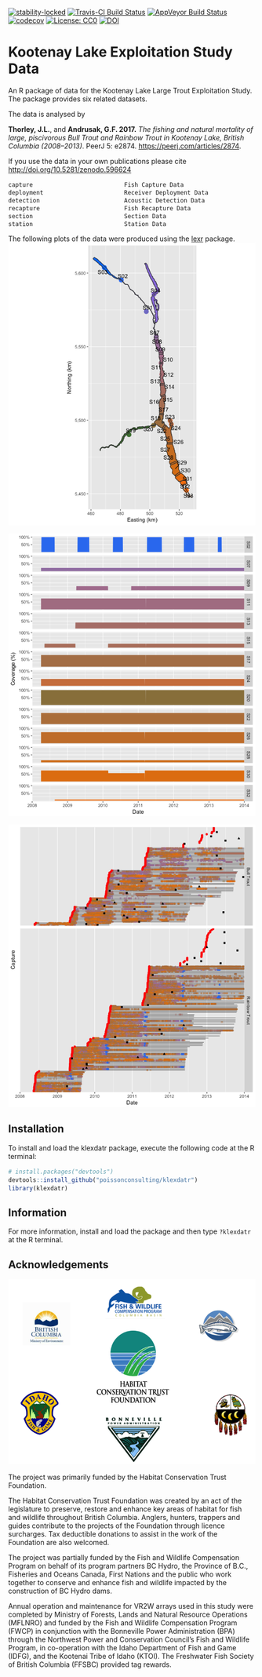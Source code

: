 
<!-- README.md is generated from README.Rmd. Please edit that file -->
[![stability-locked](https://img.shields.io/badge/stability-locked-blue.svg)](https://github.com/joethorley/stability-badges#locked) [![Travis-CI Build Status](https://travis-ci.org/poissonconsulting/klexdatr.svg?branch=master)](https://travis-ci.org/poissonconsulting/klexdatr) [![AppVeyor Build Status](https://ci.appveyor.com/api/projects/status/github/poissonconsulting/klexdatr?branch=master&svg=true)](https://ci.appveyor.com/project/poissonconsulting/klexdatr) [![codecov](https://codecov.io/gh/poissonconsulting/klexdatr/branch/master/graph/badge.svg)](https://codecov.io/gh/poissonconsulting/klexdatr) [![License: CC0](https://img.shields.io/badge/License-CC0-green.svg)](https://creativecommons.org/publicdomain/zero/1.0/legalcode) [![DOI](https://zenodo.org/badge/DOI/10.5281/zenodo.596624.svg)](https://doi.org/10.5281/zenodo.596624)

Kootenay Lake Exploitation Study Data
=====================================

An R package of data for the Kootenay Lake Large Trout Exploitation Study. The package provides six related datasets.

The data is analysed by

**Thorley, J.L.**, and **Andrusak, G.F. 2017.** *The fishing and natural mortality of large, piscivorous Bull Trout and Rainbow Trout in Kootenay Lake, British Columbia (2008–2013)*. PeerJ 5: e2874. <https://peerj.com/articles/2874>.

If you use the data in your own publications please cite <http://doi.org/10.5281/zenodo.596624>

    capture                          Fish Capture Data
    deployment                       Receiver Deployment Data
    detection                        Acoustic Detection Data
    recapture                        Fish Recapture Data
    section                          Section Data
    station                          Station Data

The following plots of the data were produced using the [lexr](https://github.com/poissonconsulting/lexr) package. ![Kootenay Lake by color-coded section.](tools/README-unnamed-chunk-3-1.png)

![Receiver coverage by color-coded section and date.](tools/README-unnamed-chunk-4-1.png)

![Detections by fish, species, date and color-coded section. Captures are indicate by a red circle, released recaptures by a black triangle and harvested recaptures by a black square.](tools/README-unnamed-chunk-5-1.png)

Installation
------------

To install and load the klexdatr package, execute the following code at the R terminal:

``` r
# install.packages("devtools")
devtools::install_github("poissonconsulting/klexdatr")
library(klexdatr)
```

Information
-----------

For more information, install and load the package and then type `?klexdatr` at the R terminal.

Acknowledgements
----------------

![](tools/README-logos.png)

The project was primarily funded by the Habitat Conservation Trust Foundation.

The Habitat Conservation Trust Foundation was created by an act of the legislature to preserve, restore and enhance key areas of habitat for fish and wildlife throughout British Columbia. Anglers, hunters, trappers and guides contribute to the projects of the Foundation through licence surcharges. Tax deductible donations to assist in the work of the Foundation are also welcomed.

The project was partially funded by the Fish and Wildlife Compensation Program on behalf of its program partners BC Hydro, the Province of B.C., Fisheries and Oceans Canada, First Nations and the public who work together to conserve and enhance fish and wildlife impacted by the construction of BC Hydro dams.

Annual operation and maintenance for VR2W arrays used in this study were completed by Ministry of Forests, Lands and Natural Resource Operations (MFLNRO) and funded by the Fish and Wildlife Compensation Program (FWCP) in conjunction with the Bonneville Power Administration (BPA) through the Northwest Power and Conservation Council’s Fish and Wildlife Program, in co-operation with the Idaho Department of Fish and Game (IDFG), and the Kootenai Tribe of Idaho (KTOI). The Freshwater Fish Society of British Columbia (FFSBC) provided tag rewards.
